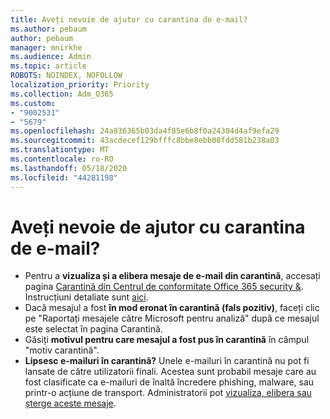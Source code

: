 ```yaml
---
title: Aveți nevoie de ajutor cu carantina de e-mail?
ms.author: pebaum
author: pebaum
manager: mnirkhe
ms.audience: Admin
ms.topic: article
ROBOTS: NOINDEX, NOFOLLOW
localization_priority: Priority
ms.collection: Adm_O365
ms.custom:
- "9002531"
- "5679"
ms.openlocfilehash: 24a836365b03da4f85e6b8f0a24304d4af9efa29
ms.sourcegitcommit: 43acdecef129bfffc8bbe8ebb08fdd581b238a03
ms.translationtype: MT
ms.contentlocale: ro-RO
ms.lasthandoff: 05/18/2020
ms.locfileid: "44281198"
---
```

# <a name="need-help-with-email-quarantine"></a>Aveți nevoie de ajutor cu carantina de e-mail?

- Pentru a **vizualiza și a elibera mesaje de e-mail din carantină**, accesați pagina [Carantină din Centrul de conformitate Office 365 security &](https://protection.office.com/quarantine). Instrucțiuni detaliate sunt [aici](https://docs.microsoft.com/microsoft-365/security/office-365-security/find-and-release-quarantined-messages-as-a-user?view=o365-worldwide#view-your-quarantined-messages).
- Dacă mesajul a fost **în mod eronat în carantină (fals pozitiv)**, faceți clic pe "Raportați mesajele către Microsoft pentru analiză" după ce mesajul este selectat în pagina Carantină. 
- Găsiți **motivul pentru care mesajul a fost pus în carantină** în câmpul "motiv carantină".
- **Lipsesc e-mailuri în carantină?** Unele e-mailuri în carantină nu pot fi lansate de către utilizatorii finali. Acestea sunt probabil mesaje care au fost clasificate ca e-mailuri de înaltă încredere phishing, malware, sau printr-o acțiune de transport. Administratorii pot [vizualiza, elibera sau șterge aceste mesaje](https://docs.microsoft.com/microsoft-365/security/office-365-security/manage-quarantined-messages-and-files?view=o365-worldwide). 
